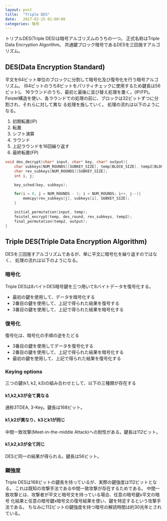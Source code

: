 ```yaml
---
layout: post
title:  "Triple DES"
date:   2017-02-25 01:00:00
categories: 暗号
---
```

トリプルDES(Triple DES)は暗号アルゴリズムのうちの一つ。
正式名称はTriple Data Encryption Algorithm。
共通鍵ブロック暗号であるDESを三回施すアルゴリズム。

## DES(Data Encryption Standard)
平文を64ビット単位のブロックに分割して暗号化及び復号化を行う暗号アルゴリズム。
(64ビットのうち8ビットをパリティチェックに使用するため鍵長は56ビット)。
16ラウンドのうち、最初と最後に並び替え処理を置く。(IP/FP)。
Feistel構造を使い、各ラウンドでの処理の前に、ブロックは32ビットずつに分割され、それらに対して異な
る処理を施していく。
処理の流れは以下のようになる。

1. 初期転置(IP)
2. 転置
3. シフト演算
4. ラウンド
5. 上記ラウンドを16回繰り返す
6. 最終転置(FP)

```c++
void des_decrypt(char* input, char* key, char* output){
	char subkeys[NUM_ROUNDS][SUBKEY_SIZE], temp[BLOCK_SIZE], temp2[BLOCK_SIZE];
	char rev_subkeys[NUM_ROUNDS][SUBKEY_SIZE];
	int i, j;

	key_sched(key, subkeys);

	for(i = 0, j = NUM_ROUNDS - 1; i < NUM_ROUNDS; i++, j--){
		memcpy(rev_subkeys[j], subkeys[i], SUBKEY_SIZE);
	}

	initial_permutation(input, temp);
	feistel_encrypt(temp, des_round, rev_subkeys, temp2);
	final_permutation(temp2, output);
}
```

## Triple DES(Triple Data Encryption Algorithm)
DESを三回施すアルゴリズムであるが、単に平文に暗号化を繰り返すのではなく、
処理の流れは以下のようになる。

### 暗号化
Triple DESは8バイトDES暗号鍵を三つ用いて8バイトデータを復号化する。
* 最初の鍵を使用して、データを暗号化する
* 2番目の鍵を使用して、上記で得られた結果を復号する
* 3番目の鍵を使用して、上記で得られた結果を暗号化する

### 復号化
復号化は、暗号化の手順の逆をたどる
* 3番目の鍵を使用してデータを復号化する
* 2番目の鍵を使用して、上記で得られた結果を暗号化する
* 最初の鍵を使用して、上記で得られた結果を復号化する

### Keying options
三つの鍵(k1, k2, k3)の組み合わせとして、以下の三種類が存在する

#### k1,k2,k3が全て異なる
通称3TDEA, 3-Key。鍵長は168ビット。

#### k1,k2が異なり、k3とk1が同じ
中間一致攻撃(Meet-in-the-middle Attack)への耐性がある。鍵長は112ビット。

#### k1,k2,k3が全て同じ
DESど同一の結果が得られる。鍵長は56ビット。

### 鍵強度
Triple DESは168ビットの鍵長を持っているが、実際の鍵強度は112ビットとなる。
これは既知の攻撃手法である中間一致攻撃が存在するためである。
中間一致攻撃とは、攻撃者が平文と暗号文を持っている場合、任意の暗号鍵x平文の暗号
化結果と任意の暗号鍵x暗号文の復号結果を使い、鍵を特定するという攻撃手法である。
ちなみに112ビットの鍵強度を持つ暗号の解読時間は約30兆年とされている。
